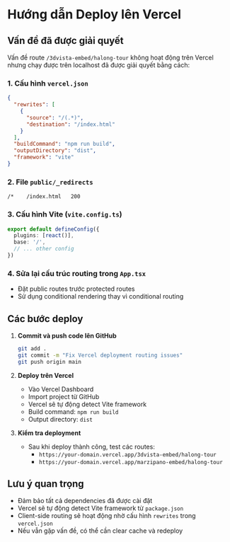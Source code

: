 # Hướng dẫn Deploy lên Vercel

## Vấn đề đã được giải quyết

Vấn đề route `/3dvista-embed/halong-tour` không hoạt động trên Vercel nhưng chạy được trên localhost đã được giải quyết bằng cách:

### 1. Cấu hình `vercel.json`
```json
{
  "rewrites": [
    {
      "source": "/(.*)",
      "destination": "/index.html"
    }
  ],
  "buildCommand": "npm run build",
  "outputDirectory": "dist",
  "framework": "vite"
}
```

### 2. File `public/_redirects`
```
/*    /index.html   200
```

### 3. Cấu hình Vite (`vite.config.ts`)
```typescript
export default defineConfig({
  plugins: [react()],
  base: '/',
  // ... other config
})
```

### 4. Sửa lại cấu trúc routing trong `App.tsx`
- Đặt public routes trước protected routes
- Sử dụng conditional rendering thay vì conditional routing

## Các bước deploy

1. **Commit và push code lên GitHub**
   ```bash
   git add .
   git commit -m "Fix Vercel deployment routing issues"
   git push origin main
   ```

2. **Deploy trên Vercel**
   - Vào Vercel Dashboard
   - Import project từ GitHub
   - Vercel sẽ tự động detect Vite framework
   - Build command: `npm run build`
   - Output directory: `dist`

3. **Kiểm tra deployment**
   - Sau khi deploy thành công, test các routes:
     - `https://your-domain.vercel.app/3dvista-embed/halong-tour`
     - `https://your-domain.vercel.app/marzipano-embed/halong-tour`

## Lưu ý quan trọng

- Đảm bảo tất cả dependencies đã được cài đặt
- Vercel sẽ tự động detect Vite framework từ `package.json`
- Client-side routing sẽ hoạt động nhờ cấu hình `rewrites` trong `vercel.json`
- Nếu vẫn gặp vấn đề, có thể cần clear cache và redeploy 
